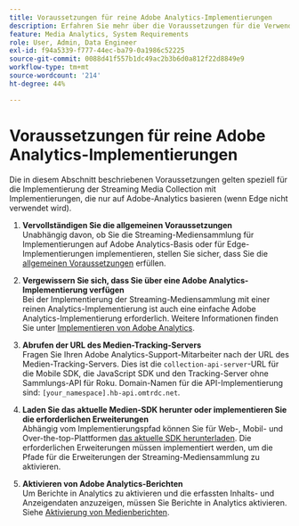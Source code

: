 ```yaml
---
title: Voraussetzungen für reine Adobe Analytics-Implementierungen
description: Erfahren Sie mehr über die Voraussetzungen für die Verwendung der Streaming-Mediensammlung mit Implementierungen, die nur Adobe Analytics betreffen
feature: Media Analytics, System Requirements
role: User, Admin, Data Engineer
exl-id: f94a5339-f777-44ec-ba79-0a1986c52225
source-git-commit: 0088d41f557b1dc49ac2b3b6d0a812f22d8849e9
workflow-type: tm+mt
source-wordcount: '214'
ht-degree: 44%

---
```


# Voraussetzungen für reine Adobe Analytics-Implementierungen

Die in diesem Abschnitt beschriebenen Voraussetzungen gelten speziell für die Implementierung der Streaming Media Collection mit Implementierungen, die nur auf Adobe-Analytics basieren (wenn Edge nicht verwendet wird).

1. **Vervollständigen Sie die allgemeinen Voraussetzungen**<br>
Unabhängig davon, ob Sie die Streaming-Mediensammlung für Implementierungen auf Adobe Analytics-Basis oder für Edge-Implementierungen implementieren, stellen Sie sicher, dass Sie die [allgemeinen Voraussetzungen](/help/getting-started/prereqs.md) erfüllen.

1. **Vergewissern Sie sich, dass Sie über eine Adobe Analytics-Implementierung verfügen**<br>
Bei der Implementierung der Streaming-Mediensammlung mit einer reinen Analytics-Implementierung ist auch eine einfache Adobe Analytics-Implementierung erforderlich. Weitere Informationen finden Sie unter [Implementieren von Adobe Analytics](https://experienceleague.adobe.com/docs/analytics/implementation/home.html?lang=de).

1. **Abrufen der URL des Medien-Tracking-Servers**<br>
Fragen Sie Ihren Adobe Analytics-Support-Mitarbeiter nach der URL des Medien-Tracking-Servers. Dies ist die `collection-api-server`-URL für die Mobile SDK, die JavaScript SDK und den Tracking-Server ohne Sammlungs-API für Roku. Domain-Namen für die API-Implementierung sind: `[your_namespace].hb-api.omtrdc.net`.

1. **Laden Sie das aktuelle Medien-SDK herunter oder implementieren Sie die erforderlichen Erweiterungen**<br>
Abhängig vom Implementierungspfad können Sie für Web-, Mobil- und Over-the-top-Plattformen [das aktuelle SDK herunterladen](/help/getting-started/download-sdks.md). Die erforderlichen Erweiterungen müssen implementiert werden, um die Pfade für die Erweiterungen der Streaming-Mediensammlung zu aktivieren.

1. **Aktivieren von Adobe Analytics-Berichten**<br>
Um Berichte in Analytics zu aktivieren und die erfassten Inhalts- und Anzeigendaten anzuzeigen, müssen Sie Berichte in Analytics aktivieren. Siehe [Aktivierung von Medienberichten](/help/reporting/media-reports-enable.md).
